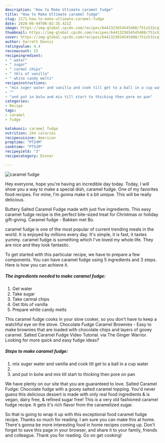 ```yaml
---
description: "How to Make Ultimate caramel fudge"
title: "How to Make Ultimate caramel fudge"
slug: 2171-how-to-make-ultimate-caramel-fudge
date: 2020-06-04T06:02:35.421Z
image: https://img-global.cpcdn.com/recipes/6441323654545408/751x532cq70/caramel-fudge-recipe-main-photo.jpg
thumbnail: https://img-global.cpcdn.com/recipes/6441323654545408/751x532cq70/caramel-fudge-recipe-main-photo.jpg
cover: https://img-global.cpcdn.com/recipes/6441323654545408/751x532cq70/caramel-fudge-recipe-main-photo.jpg
author: Garrett Dennis
ratingvalue: 4.4
reviewcount: 15
recipeingredient:
- " water"
- " sugar"
- " carmal chips"
- " tbls of vanilla"
- " white candy melts"
recipeinstructions:
- "mix suger water and vanilla and cook till get to a ball in a cup water"
- ""
- "and put in bolw and mix till start to thicking then pore on pan"
categories:
- Recipe
tags:
- caramel
- fudge

katakunci: caramel fudge 
nutrition: 244 calories
recipecuisine: American
preptime: "PT24M"
cooktime: "PT52M"
recipeyield: "3"
recipecategory: Dinner

---
```



![caramel fudge](https://img-global.cpcdn.com/recipes/6441323654545408/751x532cq70/caramel-fudge-recipe-main-photo.jpg)

Hey everyone, hope you're having an incredible day today. Today, I will show you a way to make a special dish, caramel fudge. One of my favorites food recipes. For mine, I'm gonna make it a bit unique. This will be really delicious.

Buttery Salted Caramel Fudge made with just five ingredients. This easy caramel fudge recipe is the perfect bite-sized treat for Christmas or holiday gift-giving. Caramel fudge - Bakken met Bo.

caramel fudge is one of the most popular of current trending meals in the world. It is enjoyed by millions every day. It's simple, it is fast, it tastes yummy. caramel fudge is something which I've loved my whole life. They are nice and they look fantastic.


To get started with this particular recipe, we have to prepare a few components. You can have caramel fudge using 5 ingredients and 3 steps. Here is how you can achieve it.

<!--inarticleads1-->

##### The ingredients needed to make caramel fudge:

1. Get  water
1. Take  sugar
1. Take  carmal chips
1. Get  tbls of vanilla
1. Prepare  white candy melts


This caramel fudge cooks in your slow cooker, so you don&#39;t have to keep a watchful eye on the stove. Chocolate Fudge Caramel Brownies - Easy to make brownies that are loaded with chocolate chips and layers of gooey caramel. Salted Caramel Fudge Video Tutorial. via The Ginger Warrior. Looking for more quick and easy fudge ideas? 

<!--inarticleads2-->

##### Steps to make caramel fudge:

1. mix suger water and vanilla and cook till get to a ball in a cup water
1. 
1. and put in bolw and mix till start to thicking then pore on pan


We have plenty on our site that you are guaranteed to love. Salted Caramel Fudge: Chocolate fudge with a gooey salted caramel topping. You&#39;d never guess this delicious dessert is made with only real food ingredients &amp; is vegan, dairy free, &amp; refined sugar free! This is a very old fashioned caramel fudge recipe. It gets it&#39;s rich flavor from the caramelized sugar. 

So that is going to wrap it up with this exceptional food caramel fudge recipe. Thanks so much for reading. I am sure you can make this at home. There's gonna be more interesting food in home recipes coming up. Don't forget to save this page in your browser, and share it to your family, friends and colleague. Thank you for reading. Go on get cooking!
